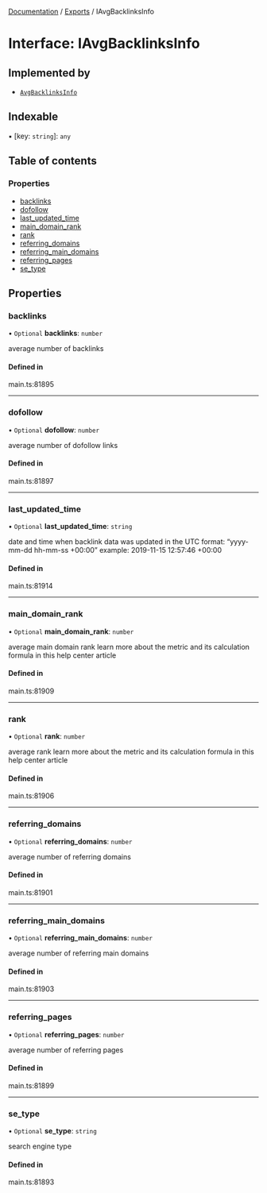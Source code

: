 [Documentation](../README.md) / [Exports](../modules.md) / IAvgBacklinksInfo

# Interface: IAvgBacklinksInfo

## Implemented by

- [`AvgBacklinksInfo`](../classes/AvgBacklinksInfo.md)

## Indexable

▪ [key: `string`]: `any`

## Table of contents

### Properties

- [backlinks](IAvgBacklinksInfo.md#backlinks)
- [dofollow](IAvgBacklinksInfo.md#dofollow)
- [last\_updated\_time](IAvgBacklinksInfo.md#last_updated_time)
- [main\_domain\_rank](IAvgBacklinksInfo.md#main_domain_rank)
- [rank](IAvgBacklinksInfo.md#rank)
- [referring\_domains](IAvgBacklinksInfo.md#referring_domains)
- [referring\_main\_domains](IAvgBacklinksInfo.md#referring_main_domains)
- [referring\_pages](IAvgBacklinksInfo.md#referring_pages)
- [se\_type](IAvgBacklinksInfo.md#se_type)

## Properties

### backlinks

• `Optional` **backlinks**: `number`

average number of backlinks

#### Defined in

main.ts:81895

___

### dofollow

• `Optional` **dofollow**: `number`

average number of dofollow links

#### Defined in

main.ts:81897

___

### last\_updated\_time

• `Optional` **last\_updated\_time**: `string`

date and time when backlink data was updated
in the UTC format: “yyyy-mm-dd hh-mm-ss +00:00”
example:
2019-11-15 12:57:46 +00:00

#### Defined in

main.ts:81914

___

### main\_domain\_rank

• `Optional` **main\_domain\_rank**: `number`

average main domain rank
learn more about the metric and its calculation formula in this help center article

#### Defined in

main.ts:81909

___

### rank

• `Optional` **rank**: `number`

average rank
learn more about the metric and its calculation formula in this help center article

#### Defined in

main.ts:81906

___

### referring\_domains

• `Optional` **referring\_domains**: `number`

average number of referring domains

#### Defined in

main.ts:81901

___

### referring\_main\_domains

• `Optional` **referring\_main\_domains**: `number`

average number of referring main domains

#### Defined in

main.ts:81903

___

### referring\_pages

• `Optional` **referring\_pages**: `number`

average number of referring pages

#### Defined in

main.ts:81899

___

### se\_type

• `Optional` **se\_type**: `string`

search engine type

#### Defined in

main.ts:81893
